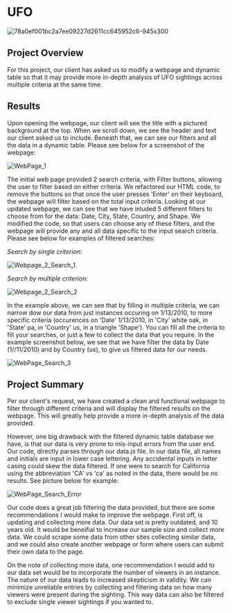 # UFO

![78a0ef001bc2a7ee09227d2611cc645952c6-945x300](https://user-images.githubusercontent.com/84881187/130137226-964b4e18-eb71-40ec-abfa-4811f85fb5a1.jpg)



## Project Overview
For this project, our client has asked us to modify a webpage and dynamic table so that it may provide more in-depth analysis of UFO sightings across multiple criteria at the same time. 

## Results

Upon opening the webpage, our client will see the title with a pictured background at the top. When we scroll down, we see the header and text our client asked us to include. Beneath that, we can see our filters and all the data in a dynamic table. Please see below for a screenshot of the webpage:

![WebPage_1](https://user-images.githubusercontent.com/84881187/130169926-f4182e4a-61af-41d7-86fc-0c0e5e59beaa.PNG)




The initial web page provided 2 search criteria, with Filter buttons, allowing the user to filter based on either criteria. We refactored our HTML code, to remove the buttons so that once the user presses 'Enter' on their keyboard, the webpage will filter based on the total input criteria. Looking at our updated webpage, we can see that we have inluded 5 different filters to choose from for the data: Date, City, State, Country, and Shape. We modified the code, so that users can choose any of these filters, and the webpage will provide any and all data specific to the input search criteria. Please see below for examples of filtered searches:


*Search by single criterion:*

![Webpage_2_Search_1](https://user-images.githubusercontent.com/84881187/130136862-4bd2d780-d3dd-4db2-9f38-347e84424862.PNG)

*Search by multiple criterion:*

![Webpage_2_Search_2](https://user-images.githubusercontent.com/84881187/130136895-80843cf2-df81-48d4-9c00-92a9f731b4ac.PNG)

In the example above, we can see that by filling in multiple criteria, we can narrow dow our data from just instances occuring on 1/13/2010, to more specific criteria (occurences on 'Date' 1/13/2010, in 'City' white oak, in 'State' pa, in 'Country' us, in a triangle 'Shape'). You can fill all the criteria to fill your searches, or just a few to collect the data that you require. In the example screenshot below, we see that we have filter the data by Date (1//11/2010) and by Country (us), to give us filtered data for our needs. 

![WebPage_Search_3](https://user-images.githubusercontent.com/84881187/130156498-846d5783-b16c-4ddb-9a22-33272e0b3952.PNG)



## Project Summary

Per our client's request, we have created a clean and functional webpage to filter through different criteria and will display the filtered results on the webpage. This will greatly help provide a more in-depth analysis of the data provided. 

However, one big drawback with the filtered dynamic table database we have, is that our data is very prone to mis-input errors from the user end. Our code, directly parses through our data.js file. In our data file, all names and initials are input in lower case lettering. Any accidental inputs in letter casing could skew the data filtered. If one were to search for California using the abbreviation 'CA' vs 'ca' as noted in the data, there would be no results. See picture below for example:

![WebPage_Search_Error](https://user-images.githubusercontent.com/84881187/130167896-2c36f80d-b2f4-4a84-acf4-fb7fbe1b8bb0.PNG)


Our code does a great job filtering the data provided, but there are some recommendations I would make to improve the webpage. First off, is updating and collecting more data. Our data set is pretty outdated, and 10 years old. It would be beneifial to increase our sample size and collect more data. We could scrape some data from other sites collecting similar data, and we could also create another webpage or form where users can submit their own data to the page.

On the note of collecting more data, one recommendation I would add to our data set would be to incorporate the number of viewers in an instance. The nature of our data leads to increased skepticism in validity. We can minimize unreliable entries by collecting and filtering data on how many viewers were present during the sighting. This way data can also be filtered to exclude single viewer sightings if you wanted to.  

